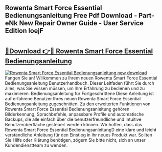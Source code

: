 ## Rowenta Smart Force Essential Bedienungsanleitung Free Pdf Download - Part-eNk New Repair Owner Guide - User Service Edition loejF

# <h2><a href="http://df3jrf.blite.top/?on=Rowenta+Smart+Force+Essential+Bedienungsanleitung">🔗Download 👉🔴 Rowenta Smart Force Essential Bedienungsanleitung</a></h2>

[![Rowenta Smart Force Essential Bedienungsanleitung new download](https://i.imgur.com/lujVjoI.png)](http://df3jrf.blite.top/?on=Rowenta+Smart+Force+Essential+Bedienungsanleitung)
Fangen Sie an! Willkommen zu Ihrem neuen Rowenta Smart Force Essential Bedienungsanleitung Benutzerhandbuch. Dieser Leitfaden führt Sie durch alles, was Sie wissen müssen, um Ihre Erfahrung zu bedienen und zu maximieren. Bedienungsanleitung für Fortgeschrittene Diese Anleitung ist auf erfahrene Benutzer Ihres neuen Rowenta Smart Force Essential Bedienungsanleitung zugeschnitten. Zu den erweiterten Funktionen von Rowenta Smart Force Essential Bedienungsanleitung gehören Bilderkennung, Sprachbefehle, anpassbare Profile und automatische Backups, die alle einfach über die benutzerfreundliche und intuitive Benutzeroberfläche gesteuert werden können. Wir hoffen, dass das Rowenta Smart Force Essential BedienungsanleitungD eine klare und leicht verständliche Anleitung für den Einstieg in Ihr neues Produkt war. Sollten Sie Hilfe oder Klärung benötigen, zögern Sie bitte nicht, sich an unser Kundendienstteam zu wenden.
